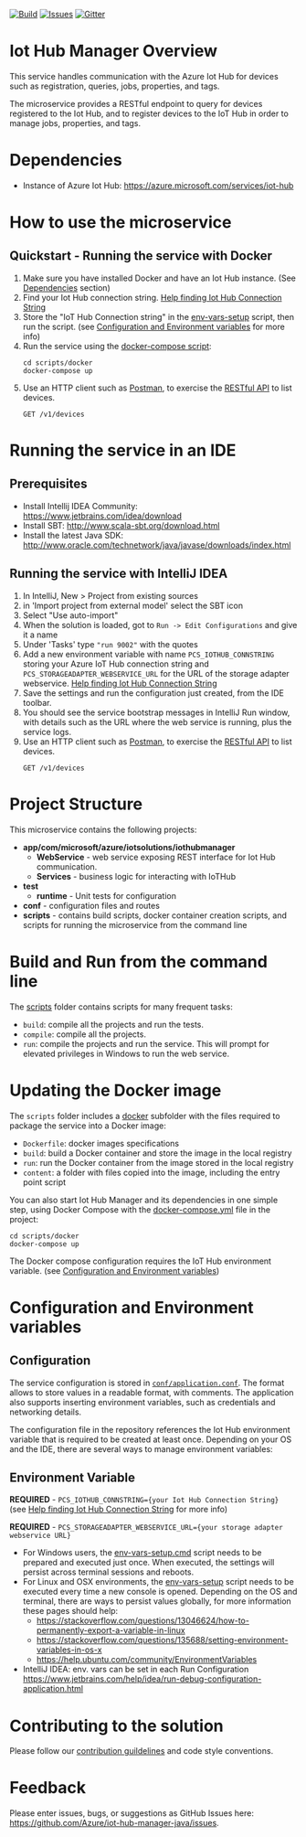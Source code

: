 
[![Build][build-badge]][build-url]
[![Issues][issues-badge]][issues-url]
[![Gitter][gitter-badge]][gitter-url]

Iot Hub Manager Overview 
==========================
This service handles communication with the Azure Iot Hub for devices such as 
registration, queries, jobs, properties, and tags. 

The microservice provides a RESTful endpoint to query for devices registered 
to the Iot Hub, and to register devices to the IoT Hub in order to manage jobs,
properties, and tags. 

Dependencies
============
- Instance of Azure Iot Hub: https://azure.microsoft.com/services/iot-hub

How to use the microservice
===========================
## Quickstart - Running the service with Docker

1. Make sure you have installed Docker and have an Iot Hub instance. 
   (See [Dependencies](#dependencies) section)
1. Find your Iot Hub connection string. 
   [Help finding Iot Hub Connection String](https://blogs.msdn.microsoft.com/iotdev/2017/05/09/understand-different-connection-strings-in-azure-iot-hub/)
1. Store the "IoT Hub Connection string" in the 
   [env-vars-setup](scripts)
   script, then run the script. (see 
   [Configuration and Environment variables](#configuration-and-environment-variables)
   for more info)
1. Run the service using the [docker-compose script](scripts):
	```
	cd scripts/docker
	docker-compose up
	```
1. Use an HTTP client such as [Postman](https://www.getpostman.com),
   to exercise the 
   [RESTful API](https://github.com/Azure/iothub-manager-java/wiki/%5BAPI-Specifications%5D-Devices) to list devices.
	```
	GET /v1/devices
	```

Running the service in an IDE
=============================
## Prerequisites
- Install Intellij IDEA Community: https://www.jetbrains.com/idea/download
- Install SBT: http://www.scala-sbt.org/download.html
- Install the latest Java SDK: 
  http://www.oracle.com/technetwork/java/javase/downloads/index.html

## Running the service with IntelliJ IDEA
1. In IntelliJ, New > Project from existing sources
1. in 'Import project from external model' select the SBT icon
1. Select "Use auto-import"
1. When the solution is loaded, got to `Run -> Edit Configurations` and give it
   a name
1. Under 'Tasks' type `"run 9002"` with the quotes
1. Add a new environment variable with name
   `PCS_IOTHUB_CONNSTRING` storing your Azure IoT Hub connection string and `PCS_STORAGEADAPTER_WEBSERVICE_URL` for the URL of the storage adapter webservice.
   [Help finding Iot Hub Connection String](https://blogs.msdn.microsoft.com/iotdev/2017/05/09/understand-different-connection-strings-in-azure-iot-hub/)
1. Save the settings and run the configuration just created, from the IDE
   toolbar.
1. You should see the service bootstrap messages in IntelliJ Run window,
   with details such as the URL where the web service is running, plus
   the service logs.
1. Use an HTTP client such as [Postman](https://www.getpostman.com),
   to exercise the 
   [RESTful API](https://github.com/Azure/iothub-manager-java/wiki/%5BAPI-Specifications%5D-Devices) to list devices.
   ```
   GET /v1/devices
   ```

Project Structure
=================
This microservice contains the following projects:
* **app/com/microsoft/azure/iotsolutions/iothubmanager**
    * **WebService** - web service exposing REST interface for Iot Hub
    communication.
    * **Services** - business logic for interacting with IoTHub
* **test** 
    * **runtime** - Unit tests for configuration
* **conf** - configuration files and routes
* **scripts** - contains build scripts, docker container creation scripts, 
   and scripts for running the microservice from the command line

Build and Run from the command line
===================================
The [scripts](scripts) folder contains scripts for many frequent tasks:

* `build`: compile all the projects and run the tests.
* `compile`: compile all the projects.
* `run`: compile the projects and run the service. This will prompt for
  elevated privileges in Windows to run the web service.

Updating the Docker image
=========================

The `scripts` folder includes a [docker](scripts/docker) subfolder with the 
files required to package the service into a Docker image:

* `Dockerfile`: docker images specifications
* `build`: build a Docker container and store the image in the local registry
* `run`: run the Docker container from the image stored in the local registry
* `content`: a folder with files copied into the image, including the entry
   point script

You can also start Iot Hub Manager and its dependencies in one simple step,
using Docker Compose with the
[docker-compose.yml](scripts/docker/docker-compose.yml) file in the project:

```
cd scripts/docker
docker-compose up
```

The Docker compose configuration requires the IoT Hub environment variable.
(see [Configuration and Environment variables](#configuration-and-environment-variables))

Configuration and Environment variables
=======================================
## Configuration
The service configuration is stored in
[`conf/application.conf`](conf/application.conf). The format allows to store 
values in a readable format, with comments.
The application also supports inserting environment variables, such as
credentials and networking details.

The configuration file in the repository references the Iot Hub environment
variable that is required to be created at least once. Depending on your OS and
the IDE, there are several ways to manage environment variables:

## Environment Variable
**REQUIRED** - `PCS_IOTHUB_CONNSTRING={your Iot Hub Connection String}` 
(see [Help finding Iot Hub Connection String](https://blogs.msdn.microsoft.com/iotdev/2017/05/09/understand-different-connection-strings-in-azure-iot-hub/) for more info)

**REQUIRED** - `PCS_STORAGEADAPTER_WEBSERVICE_URL={your storage adapter webservice URL}`

* For Windows users, the [env-vars-setup.cmd](scripts/env-vars-setup.cmd)
  script needs to be prepared and executed just once. When executed, the
  settings will persist across terminal sessions and reboots.
* For Linux and OSX environments, the [env-vars-setup](scripts/env-vars-setup)
  script needs to be executed every time a new console is opened.
  Depending on the OS and terminal, there are ways to persist values
  globally, for more information these pages should help:
  * https://stackoverflow.com/questions/13046624/how-to-permanently-export-a-variable-in-linux
  * https://stackoverflow.com/questions/135688/setting-environment-variables-in-os-x
  * https://help.ubuntu.com/community/EnvironmentVariables
* IntelliJ IDEA: env. vars can be set in each Run Configuration
  https://www.jetbrains.com/help/idea/run-debug-configuration-application.html 

Contributing to the solution
============================
Please follow our [contribution guildelines](CONTRIBUTING.md) and code style 
conventions.

Feedback
========
Please enter issues, bugs, or suggestions as GitHub Issues here:
https://github.com/Azure/iot-hub-manager-java/issues.

[build-badge]: https://img.shields.io/travis/Azure/iothub-manager-java.svg
[build-url]: https://travis-ci.org/Azure/iothub-manager-java
[issues-badge]: https://img.shields.io/github/issues/azure/iothub-manager-java.svg
[issues-url]: https://github.com/azure/iothub-manager-java/issues
[gitter-badge]: https://img.shields.io/gitter/room/azure/iot-solutions.js.svg
[gitter-url]: https://gitter.im/azure/iot-solutions
